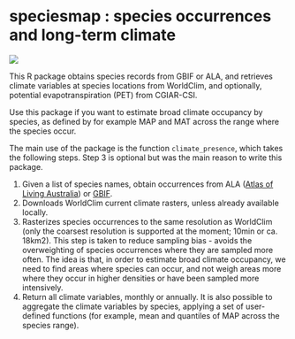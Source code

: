# speciesmap : species occurrences and long-term climate

[![](http://www.r-pkg.org/badges/version/speciesmap)]()

This R package obtains species records from GBIF or ALA, and retrieves climate variables at species locations from WorldClim, and optionally, potential evapotranspiration (PET) from CGIAR-CSI.

Use this package if you want to estimate broad climate occupancy by species, as defined by for example MAP and MAT across the range where the species occur.

The main use of the package is the function `climate_presence`, which takes the following steps. Step 3 is optional but was the main reason to write this package.

1. Given a list of species names, obtain occurrences from ALA ([Atlas of Living Australia](ala.org.au)) or [GBIF](http://www.gbif.org/).
2. Downloads WorldClim current climate rasters, unless already available locally.
3. Rasterizes species occurrences to the same resolution as WorldClim (only the coarsest resolution is supported at the moment; 10min or ca. 18km2). This step is taken to reduce sampling bias - avoids the overweighting of species occurrences where they are sampled more often. The idea is that, in order to estimate broad climate occupancy, we need to find areas where species can occur, and not weigh areas more where they occur in higher densities or have been sampled more intensively.
4. Return all climate variables, monthly or annually. It is also possible to aggregate the climate variables by species, applying a set of user-defined functions (for example, mean and quantiles of MAP across the species range).

